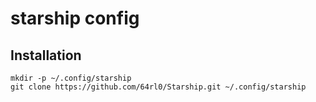 # starship config

## Installation
```
mkdir -p ~/.config/starship
git clone https://github.com/64rl0/Starship.git ~/.config/starship
```
